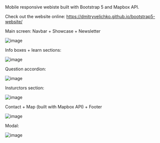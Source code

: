 Mobile responsive webiste built with Bootstrap 5 and Mapbox API.

Check out the website online: https://dmitryvelichko.github.io/bootstrap5-website/

Main screen: Navbar + Showcase + Newsletter

![image](https://user-images.githubusercontent.com/42185328/129159668-02cb2a2e-6f31-434c-b14e-9dd18df78803.png)


Info boxes + learn sections:

![image](https://user-images.githubusercontent.com/42185328/129159768-6933565a-d970-4608-aede-e27bbb6c9d09.png)


Question accordion:

![image](https://user-images.githubusercontent.com/42185328/129159926-a72e75e7-ec0f-405e-969e-fbd7ced33c99.png)


Insturctors section: 

![image](https://user-images.githubusercontent.com/42185328/129159998-27eab71b-4105-4f74-ad9a-fa9857d65438.png)


Contact + Map (built with Mapbox API) + Footer

![image](https://user-images.githubusercontent.com/42185328/129160057-15a564f7-26e6-4e02-92fa-07bd4da4c8f8.png)


Modal:

![image](https://user-images.githubusercontent.com/42185328/129160281-2c900cb5-9bce-434c-8a17-ecb3acb5e0d8.png)













